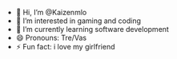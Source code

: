 - 👋 Hi, I’m @Kaizenmlo
- 👀 I’m interested in gaming and coding
- 🌱 I’m currently learning software development
- 😄 Pronouns: Tre/Vas
- ⚡ Fun fact: i love my girlfriend

<!---
Kaizenmlo/Kaizenmlo is a ✨ special ✨ repository because its `README.md` (this file) appears on your GitHub profile.
You can click the Preview link to take a look at your changes.
--->
